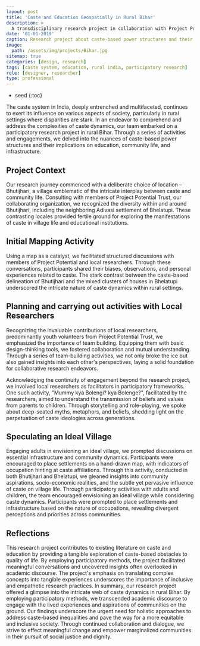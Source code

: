 ```yaml
---
layout: post
title: 'Caste and Education Geospatially in Rural Bihar'
description: >
  A transdisciplinary research project in collaboration with Project Potential Trust, Kishanganj, delving into the impact of the caste system on education and societal structures in rural Bihar.
date: '01-01-2019'
caption: Research project about caste-based power structures and their implications on education, community life, and infrastructure
image: 
  path: /assets/img/projects/Bihar.jpg
sitemap: true
categories: [design, research]
tags: [caste system, education, rural india, participatory research]
role: [designer, researcher]
type: professional
---
```


* seed
{:toc}

The caste system in India, deeply entrenched and multifaceted, continues to exert its influence on various aspects of society, particularly in rural settings where disparities are stark. In an endeavor to comprehend and address the complexities of caste dynamics, our team embarked on a participatory research project in rural Bihar. Through a series of activities and engagements, we delved into the nuances of caste-based power structures and their implications on education, community life, and infrastructure.

## Project Context


Our research journey commenced with a deliberate choice of location – Bhutijhari, a village emblematic of the intricate interplay between caste and community life. Consulting with members of Project Potential Trust, our collaborating organization, we recognized the diversity within and around Bhutijhari, including the neighboring Adivasi settlement of Bhelatupi. These contrasting locales provided fertile ground for exploring the manifestations of caste in village life and educational institutions.

## Initial Mapping Activity

Using a map as a catalyst, we facilitated structured discussions with members of Project Potential and local researchers. Through these conversations, participants shared their biases, observations, and personal experiences related to caste. The stark contrast between the caste-based delineation of Bhutijhari and the mixed clusters of houses in Bhelatupi underscored the intricate nature of caste dynamics within rural settings.

## Planning and carrying out activities with Local Researchers

Recognizing the invaluable contributions of local researchers, predominantly youth volunteers from Project Potential Trust, we emphasized the importance of team building. Equipping them with basic design-thinking tools, we fostered collaboration and mutual understanding. Through a series of team-building activities, we not only broke the ice but also gained insights into each other's perspectives, laying a solid foundation for collaborative research endeavors.

Acknowledging the continuity of engagement beyond the research project, we involved local researchers as facilitators in participatory frameworks. One such activity, "Mummy kya Bolengi? kya Bolenge?", facilitated by the researchers, aimed to understand the transmission of beliefs and values from parents to children. Through storytelling and role-playing, we spoke about deep-seated myths, metaphors, and beliefs, shedding light on the perpetuation of caste ideologies across generations.

## Speculating an Ideal Village


Engaging adults in envisioning an ideal village, we prompted discussions on essential infrastructure and community dynamics. Participants were encouraged to place settlements on a hand-drawn map, with indicators of occupation hinting at caste affiliations. Through this activity, conducted in both Bhutijhari and Bhelatupi, we gleaned insights into community aspirations, socio-economic realities, and the subtle yet pervasive influence of caste on village life. Through participatory activities with adults and children, the team encouraged envisioning an ideal village while considering caste dynamics. Participants were prompted to place settlements and infrastructure based on the nature of occupations, revealing divergent perceptions and priorities across communities.

## Reflections

This research project contributes to existing literature on caste and education by providing a tangible exploration of caste-based obstacles to quality of life. By employing participatory methods, the project facilitated meaningful conversations and uncovered insights often overlooked in academic discourse. The project's emphasis on translating complex concepts into tangible experiences underscores the importance of inclusive and empathetic research practices.
In summary, our research project offered a glimpse into the intricate web of caste dynamics in rural Bihar. By employing participatory methods, we transcended academic discourse to engage with the lived experiences and aspirations of communities on the ground. Our findings underscore the urgent need for holistic approaches to address caste-based inequalities and pave the way for a more equitable and inclusive society. Through continued collaboration and dialogue, we strive to effect meaningful change and empower marginalized communities in their pursuit of social justice and dignity.